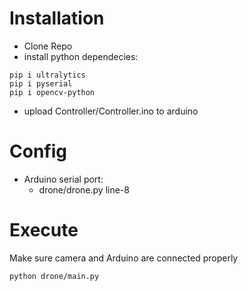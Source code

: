 # Installation
- Clone Repo
- install python dependecies:

```
pip i ultralytics
pip i pyserial
pip i opencv-python
```

- upload Controller/Controller.ino to arduino

# Config
- Arduino serial port: 
  - drone/drone.py line-8

# Execute
Make sure camera and Arduino are connected properly

 ```
 python drone/main.py
 ```
 

